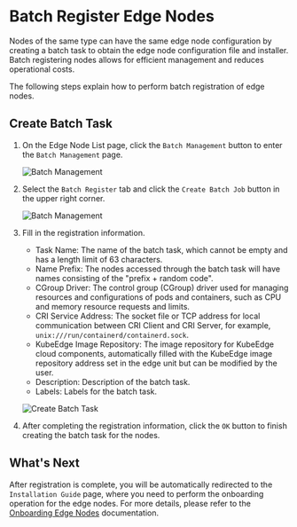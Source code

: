 # Batch Register Edge Nodes

Nodes of the same type can have the same edge node configuration by creating a batch task to obtain the edge node configuration file and installer. Batch registering nodes allows for efficient management and reduces operational costs.

The following steps explain how to perform batch registration of edge nodes.

## Create Batch Task

1. On the Edge Node List page, click the `Batch Management` button to enter the `Batch Management` page.

    ![Batch Management](https://docs.daocloud.io/daocloud-docs-images/docs/en/docs/kant/images/batch-register01.png)

1. Select the `Batch Register` tab and click the `Create Batch Job` button in the upper right corner.

    ![Batch Management](https://docs.daocloud.io/daocloud-docs-images/docs/en/docs/kant/images/batch-register02.png)

1. Fill in the registration information.

    - Task Name: The name of the batch task, which cannot be empty and has a length limit of 63 characters.
    - Name Prefix: The nodes accessed through the batch task will have names consisting of the "prefix + random code".
    - CGroup Driver: The control group (CGroup) driver used for managing resources and configurations of pods and containers, such as CPU and memory resource requests and limits.
    - CRI Service Address: The socket file or TCP address for local communication between CRI Client and CRI Server, for example, `unix:///run/containerd/containerd.sock`.
    - KubeEdge Image Repository: The image repository for KubeEdge cloud components, automatically filled with the KubeEdge image repository address set in the edge unit but can be modified by the user.
    - Description: Description of the batch task.
    - Labels: Labels for the batch task.

    ![Create Batch Task](https://docs.daocloud.io/daocloud-docs-images/docs/en/docs/kant/images/batch-register03.png)

1. After completing the registration information, click the `OK` button to finish creating the batch task for the nodes.

## What's Next

After registration is complete, you will be automatically redirected to the `Installation Guide` page,
where you need to perform the onboarding operation for the edge nodes.
For more details, please refer to the [Onboarding Edge Nodes](./managed-node.md) documentation.
